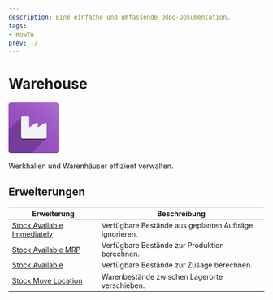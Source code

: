 ```yaml
---
description: Eine einfache und umfassende Odoo-Dokumentation.
tags:
- HowTo
prev: ./
---
```

# Warehouse
![](assets/icon_odoo_warehouse.png)

Werkhallen und Warenhäuser effizient verwalten.

## Erweiterungen

| Erweiterung                                                       | Beschreibung                                           |
| ----------------------------------------------------------------- | ------------------------------------------------------ |
| [Stock Available Immediately](Stock%20Available%20Immediately.md) | Verfügbare Bestände aus geplanten Aufträge ignorieren. |
| [Stock Available MRP](Stock%20Available%20MRP.md)                 | Verfügbare Bestände zur Produktion berechnen.          |
| [Stock Available](Stock%20Available.md)                           | Verfügbare Bestände zur Zusage berechnen.              |
| [Stock Move Location](Stock%20Move%20Location.md)                 | Warenbestände zwischen Lagerorte verschieben.          |
